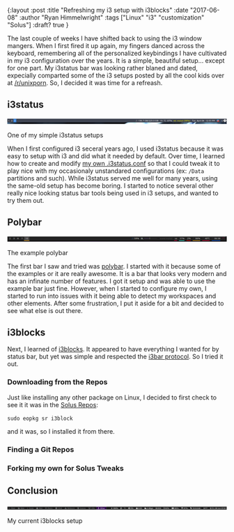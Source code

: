 {:layout :post
:title  "Refreshing my i3 setup with i3blocks"
:date "2017-06-08"
:author "Ryan Himmelwright"
:tags ["Linux" "i3" "customization" "Solus"]
:draft? true
}

The last couple of weeks I have shifted back to using the i3 window mangers. When I first fired it up again, my fingers danced across the keyboard, remembering all of the personalized keybindings I have cultivated in my i3 configuration over the years. It is a simple, beautiful setup... except for one part. My i3status bar was looking rather blaned and dated, expecially comparted some of the i3 setups posted by all the cool kids over at [/r/unixporn](https://www.reddit.com/r/unixporn/). So, I decided it was time for a refreash.

<!-- more -->

## i3status

![One of my simple i3status setups](../../img/posts/starting-i3/i3status.png)
<div id="caption">One of my simple i3status setups</div>

When I first configured i3 seceral years ago, I used i3status because it was easy to setup with i3 and did what it needed by default. Over time, I learned how to create and modify [my own .i3status.conf](https://github.com/himmAllRight/dotfiles/blob/master/i3/.config/i3/i3status.conf) so that I could tweak it to play nice with my occasionaly unstandared configurations (ex: `/Data` partitions and such). While i3status served me well for many years, using the same-old setup has become boring. I started to notice several other really nice looking status bar tools being used in i3 setups, and wanted to try them out.

## Polybar

![The example polybar](../../img/posts/starting-i3/polybar.png)
<div id="caption">The example polybar</div>

The first bar I saw and tried was [polybar](https://github.com/jaagr/polybar). I started with it because some of the examples or it are really awesome. It is a bar that looks very modern and has an infinate number of features. I got it setup and was able to use the example bar just fine. However, when I started to configure my own, I started to run into issues with it being able to detect my workspaces and other elements. After some frustration, I put it aside for a bit and decided to see what else is out there.

## i3blocks
Next, I learned of [i3blocks](https://github.com/vivien/i3blocks). It appeared to have everything I wanted for by status bar, but yet was simple and respected the [i3bar protocol](https://i3wm.org/docs/i3bar-protocol.html). So I tried it out.

### Downloading from the Repos
Just like installing any other package on Linux, I decided to first check to see it it was in the [Solus Repos](https://dev.solus-project.com/):

```
sudo eopkg sr i3block
```

and it was, so I installed it from there.

### Finding a Git Repos

### Forking my own for Solus Tweaks

## Conclusion

![The example polybar](../../img/posts/starting-i3/myi3blocks.png)
<div id="caption">My current i3blocks setup</div>
